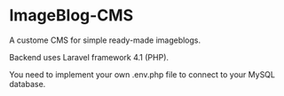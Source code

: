 ImageBlog-CMS
=============

A custome CMS for simple ready-made imageblogs.

Backend uses Laravel framework 4.1 (PHP).

You need to implement your own .env.php file to connect to your MySQL database.